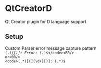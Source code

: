 QtCreatorD
==========

Qt Creator plugin for D language support

Setup
-----
Custom Parser error message capture pattern <BR/>
<code>(.*)[(](\d+)[)]: Error: (.*)$</code><BR/>
or<BR/>
<code>(.*)[(](\d+)[)]: (.*)$</code>